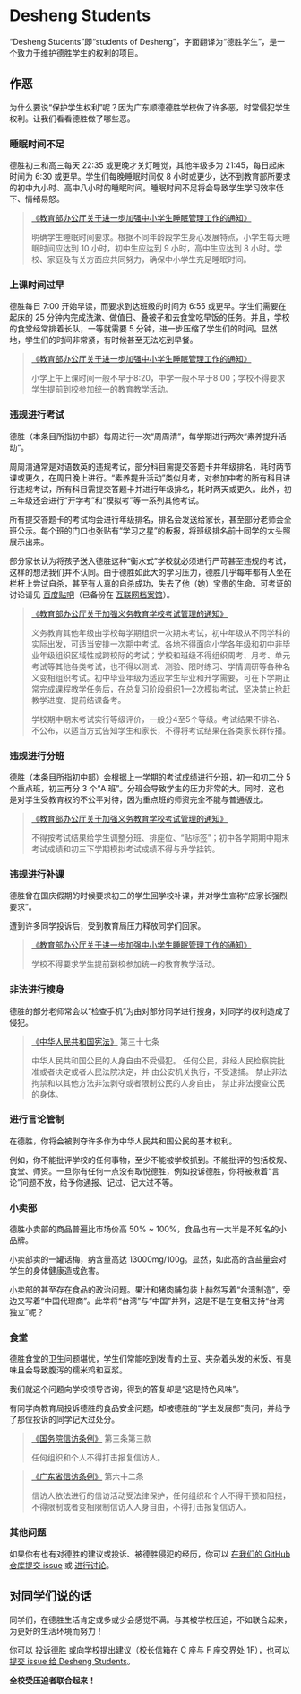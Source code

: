 # Desheng Students

“Desheng Students”即“students of Desheng”，字面翻译为“德胜学生”，是一个致力于维护德胜学生的权利的项目。

## 作恶

为什么要说“保护学生权利”呢？因为广东顺德德胜学校做了许多恶，时常侵犯学生权利。让我们看看德胜做了哪些恶。

### 睡眠时间不足

德胜初三和高三每天 22:35 或更晚才关灯睡觉，其他年级多为 21:45，每日起床时间为 6:30 或更早。学生们每晚睡眠时间仅 8 小时或更少，达不到教育部所要求的初中九小时、高中八小时的睡眠时间。睡眠时间不足将会导致学生学习效率低下、情绪易怒。

> [《教育部办公厅关于进一步加强中小学生睡眠管理工作的通知》](http://www.moe.gov.cn/srcsite/A06/s3321/202104/t20210401_523901.html) 
>
> 明确学生睡眠时间要求。根据不同年龄段学生身心发展特点，小学生每天睡眠时间应达到 10 小时，初中生应达到 9 小时，高中生应达到 8 小时。学校、家庭及有关方面应共同努力，确保中小学生充足睡眠时间。

### 上课时间过早

德胜每日 7:00 开始早读，而要求到达班级的时间为 6:55 或更早。学生们需要在起床的 25 分钟内完成洗漱、做值日、叠被子和去食堂吃早饭的任务。并且，学校的食堂经常排着长队，一等就需要 5 分钟，进一步压缩了学生们的时间。显然地，学生们的时间非常紧，有时候甚至无法吃到早餐。

> [《教育部办公厅关于进一步加强中小学生睡眠管理工作的通知》](http://www.moe.gov.cn/srcsite/A06/s3321/202104/t20210401_523901.html) 
>
> 小学上午上课时间一般不早于8:20，中学一般不早于8:00；学校不得要求学生提前到校参加统一的教育教学活动。

### 违规进行考试

德胜（本条目所指初中部）每周进行一次“周周清”，每学期进行两次“素养提升活动”。

周周清通常是对语数英的违规考试，部分科目需提交答题卡并年级排名，耗时两节课或更久，在周日晚上进行。“素养提升活动”类似月考，对参加中考的所有科目进行违规考试，所有科目需提交答题卡并进行年级排名，耗时两天或更久。此外，初三年级还会进行“开学考”和“模拟考”等一系列其他考试。

所有提交答题卡的考试均会进行年级排名，排名会发送给家长，甚至部分老师会全班公示。每个班的门口也张贴有“学习之星”的板报，将班级排名前十同学的大头照展示出来。

部分家长认为将孩子送入德胜这种“衡水式”学校就必须进行严苛甚至违规的考试，这样的想法我们并不认同。由于德胜如此大的学习压力，德胜几乎每年都有人坐在栏杆上尝试自杀，甚至有人真的自杀成功，失去了他（她）宝贵的生命。可考证的讨论请见 [百度贴吧](https://tieba.baidu.com/p/6667666749)（已备份在 [互联网档案馆](https://web.archive.org/web/20220315053732/https://tieba.baidu.com/p/6667666749)）。

> [《教育部办公厅关于加强义务教育学校考试管理的通知》](http://www.moe.gov.cn/srcsite/A06/s3321/202108/t20210830_555640.html)
>
> 义务教育其他年级由学校每学期组织一次期末考试，初中年级从不同学科的实际出发，可适当安排一次期中考试。各地不得面向小学各年级和初中非毕业年级组织区域性或跨校际的考试；学校和班级不得组织周考、月考、单元考试等其他各类考试，也不得以测试、测验、限时练习、学情调研等各种名义变相组织考试。初中毕业年级为适应学生毕业和升学需要，可在下学期正常完成课程教学任务后，在总复习阶段组织1—2次模拟考试，坚决禁止抢赶教学进度、提前结课备考。
>
> 学校期中期末考试实行等级评价，一般分4至5个等级。考试结果不排名、不公布，以适当方式告知学生和家长，不得将考试结果在各类家长群传播。

### 违规进行分班

德胜（本条目所指初中部）会根据上一学期的考试成绩进行分班，初一和初二分 5 个重点班，初三再分 3 个“A 班”。分班会导致学生的压力非常的大。同时，这也是对学生受教育权的不公平对待，因为重点班的师资完全不能与普通版比。

> [《教育部办公厅关于加强义务教育学校考试管理的通知》](http://www.moe.gov.cn/srcsite/A06/s3321/202108/t20210830_555640.html)
>
> 不得按考试结果给学生调整分班、排座位、“贴标签”；初中各学期期中期末考试成绩和初三下学期模拟考试成绩不得与升学挂钩。

### 违规进行补课

德胜曾在国庆假期的时候要求初三的学生回学校补课，并对学生宣称“应家长强烈要求”。

遭到许多同学投诉后，受到教育局压力释放同学们回家。

> [《教育部办公厅关于进一步加强中小学生睡眠管理工作的通知》](http://www.moe.gov.cn/srcsite/A06/s3321/202104/t20210401_523901.html) 
>
> 学校不得要求学生提前到校参加统一的教育教学活动。

### 非法进行搜身

德胜的部分老师常会以“检查手机”为由对部分同学进行搜身，对同学的权利造成了侵犯。

> [《中华人民共和国宪法》](http://www.gov.cn/guoqing/2018-03/22/content_5276318.htm) 第三十七条
>
> 中华人民共和国公民的人身自由不受侵犯。 任何公民，非经人民检察院批准或者决定或者人民法院决定，并 由公安机关执行，不受逮捕。 禁止非法拘禁和以其他方法非法剥夺或者限制公民的人身自由， 禁止非法搜查公民的身体。

### 进行言论管制

在德胜，你将会被剥夺许多作为中华人民共和国公民的基本权利。

例如，你不能批评学校的任何事物，至少不能被学校抓到。不能批评的包括校规、食堂、师资。一旦你有任何一点没有取悦德胜，例如投诉德胜，你将被揪着“言论”问题不放，给予你通报、记过、记大过不等。

### 小卖部

德胜小卖部的商品普遍比市场价高 50% ~ 100%，食品也有一大半是不知名的小品牌。

小卖部卖的一罐话梅，纳含量高达 13000mg/100g。显然，如此高的含盐量会对学生的身体健康造成危害。

小卖部的甚至存在食品的政治问题。果汁和猪肉脯包装上赫然写着“台湾制造”，旁边又写着“中国代理商”。此举将“台湾”与“中国”并列，这是不是在变相支持“台湾独立”呢？

### 食堂

德胜食堂的卫生问题堪忧，学生们常能吃到发青的土豆、夹杂着头发的米饭、有臭味且会导致腹泻的糯米鸡和豆浆。

我们就这个问题向学校领导咨询，得到的答复却是“这是特色风味”。

有同学向教育局投诉德胜的食品安全问题，却被德胜的“学生发展部”责问，并给予了那位投诉的同学记大过处分。

> [《国务院信访条例》](https://www.gjxfj.gov.cn/gjxfj/xxgk/fgwj/xftl/webinfo/2016/03/1460416222479578.htm) 第三条第三款
> 
> 任何组织和个人不得打击报复信访人。

> [《广东省信访条例》](https://www.gjxfj.gov.cn/gjxfj/xxgk/fgwj/xftl/webinfo/2016/03/1460416222459016.htm) 第六十二条
>
> 信访人依法进行的信访活动受法律保护，任何组织和个人不得干预和阻挠，不得限制或者变相限制信访人人身自由，不得打击报复信访人。

### 其他问题

如果你有也有对德胜的建议或投诉、被德胜侵犯的经历，你可以 [在我们的 GitHub 仓库提交 issue](https://github.com/deshengstudents/deshengstudents.com/issues/) 或 [进行讨论](https://github.com/deshengstudents/deshengstudents.com/discussions)。

## 对同学们说的话

同学们，在德胜生活肯定或多或少会感觉不满。与其被学校压迫，不如联合起来，为更好的生活环境而努力！

你可以 [投诉德胜](https://blog.deshengstudents.com/index.php/archives/7/) 或向学校提出建议（校长信箱在 C 座与 F 座交界处 1F），也可以 [提交 issue 给 Desheng Students](https://github.com/deshengstudents/deshengstudents.com/issues/)。

**全校受压迫者联合起来！**